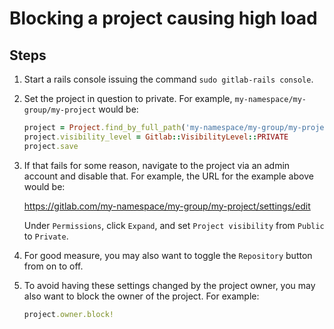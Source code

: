 # Blocking a project causing high load

## Steps

1. Start a rails console issuing the command `sudo gitlab-rails console`.

1. Set the project in question to private. For example, `my-namespace/my-group/my-project` would be:

    ```ruby
    project = Project.find_by_full_path('my-namespace/my-group/my-project')
    project.visibility_level = Gitlab::VisibilityLevel::PRIVATE
    project.save
    ```

1. If that fails for some reason, navigate to the project via an admin
account and disable that. For example, the URL for the example above would be:

    https://gitlab.com/my-namespace/my-group/my-project/settings/edit

    Under `Permissions`, click `Expand`, and set `Project visibility` from `Public` to `Private`.

1. For good measure, you may also want to toggle the `Repository` button from on to off.

1. To avoid having these settings changed by the project owner, you may also
want to block the owner of the project. For example:

    ```ruby
    project.owner.block!
    ```
